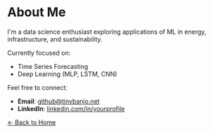 # About Me

I'm a data science enthusiast exploring applications of ML in energy, infrastructure, and sustainability.

Currently focused on:

- Time Series Forecasting
- Deep Learning (MLP, LSTM, CNN)

Feel free to connect:

- **Email**: github@tinybanjo.net
- **LinkedIn**: [linkedin.com/in/yourprofile](https://www.linkedin.com/in/taha-malik-41b37ab5/)

[← Back to Home](./index)